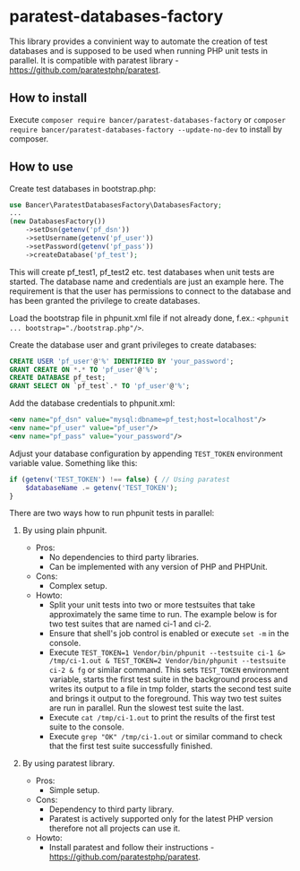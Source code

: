 # paratest-databases-factory

This library provides a convinient way to automate the creation of test databases and is supposed to 
be used when running PHP unit tests in parallel. It is compatible with paratest library - https://github.com/paratestphp/paratest.

## How to install
Execute `composer require bancer/paratest-databases-factory` or `composer require bancer/paratest-databases-factory --update-no-dev` to install by composer.

## How to use

Create test databases in bootstrap.php:

```php
use Bancer\ParatestDatabasesFactory\DatabasesFactory;
...
(new DatabasesFactory())
    ->setDsn(getenv('pf_dsn'))
    ->setUsername(getenv('pf_user'))
    ->setPassword(getenv('pf_pass'))
    ->createDatabase('pf_test');
```
This will create pf_test1, pf_test2 etc. test databases when unit tests are started.
The database name and credentials are just an example here. The requirement is that the user has
permissions to connect to the database and has been granted the privilege to create databases.

Load the bootstrap file in phpunit.xml file if not already done, 
f.ex.: `<phpunit ... bootstrap="./bootstrap.php"/>`.

Create the database user and grant privileges to create databases:

```sql
CREATE USER 'pf_user'@'%' IDENTIFIED BY 'your_password';
GRANT CREATE ON *.* TO 'pf_user'@'%';
CREATE DATABASE pf_test;
GRANT SELECT ON `pf_test`.* TO 'pf_user'@'%';
```

Add the database credentials to phpunit.xml:

```xml
<env name="pf_dsn" value="mysql:dbname=pf_test;host=localhost"/>
<env name="pf_user" value="pf_user"/>
<env name="pf_pass" value="your_password"/>
```

Adjust your database configuration by appending `TEST_TOKEN` environment variable value. 
Something like this:

```php
if (getenv('TEST_TOKEN') !== false) { // Using paratest
    $databaseName .= getenv('TEST_TOKEN');
}
```

There are two ways how to run phpunit tests in parallel:

1. By using plain phpunit.
    * Pros: 
        * No dependencies to third party libraries.
        * Can be implemented with any version of PHP and PHPUnit.
    * Cons:
        * Complex setup.
    * Howto:
        * Split your unit tests into two or more testsuites that take approximately the same time to run. 
        The example below is for two test suites that are named ci-1 and ci-2.
        * Ensure that shell's job control is enabled or execute `set -m` in the console.
        * Execute `TEST_TOKEN=1 Vendor/bin/phpunit --testsuite ci-1 &> /tmp/ci-1.out & TEST_TOKEN=2 Vendor/bin/phpunit --testsuite ci-2 & fg` or similar command. 
        This sets `TEST_TOKEN` environment variable, starts the first test suite in the background process 
        and writes its output to a file in tmp folder, starts the second test suite and brings it output 
        to the foreground. This way two test suites are run in parallel. 
        Run the slowest test suite the last.
        * Execute `cat /tmp/ci-1.out` to print the results of the first test suite to the console.
        * Execute `grep "OK" /tmp/ci-1.out` or similar command to check that the first test suite successfully finished.

2. By using paratest library.
    * Pros: 
        * Simple setup.
    * Cons:
        * Dependency to third party library.
        * Paratest is actively supported only for the latest PHP version therefore not all projects can 
        use it.
    * Howto:
        * Install paratest and follow their instructions - https://github.com/paratestphp/paratest.
